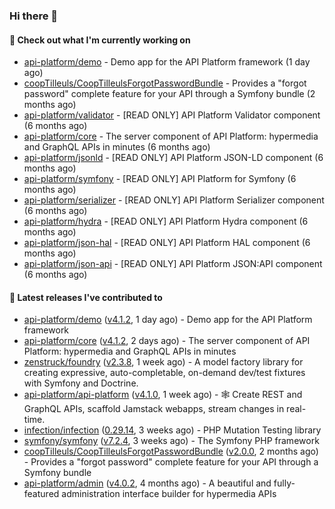### Hi there 👋

#### 👷 Check out what I'm currently working on

- [api-platform/demo](https://github.com/api-platform/demo) - Demo app for the API Platform framework (1 day ago)
- [coopTilleuls/CoopTilleulsForgotPasswordBundle](https://github.com/coopTilleuls/CoopTilleulsForgotPasswordBundle) - Provides a &#34;forgot password&#34; complete feature for your API through a Symfony bundle (2 months ago)
- [api-platform/validator](https://github.com/api-platform/validator) - [READ ONLY] API Platform Validator component (6 months ago)
- [api-platform/core](https://github.com/api-platform/core) - The server component of API Platform: hypermedia and GraphQL APIs in minutes (6 months ago)
- [api-platform/jsonld](https://github.com/api-platform/jsonld) - [READ ONLY] API Platform JSON-LD component (6 months ago)
- [api-platform/symfony](https://github.com/api-platform/symfony) - [READ ONLY] API Platform for Symfony (6 months ago)
- [api-platform/serializer](https://github.com/api-platform/serializer) - [READ ONLY] API Platform Serializer component (6 months ago)
- [api-platform/hydra](https://github.com/api-platform/hydra) - [READ ONLY] API Platform Hydra component (6 months ago)
- [api-platform/json-hal](https://github.com/api-platform/json-hal) - [READ ONLY] API Platform HAL component (6 months ago)
- [api-platform/json-api](https://github.com/api-platform/json-api) - [READ ONLY] API Platform JSON:API component (6 months ago)

#### 🔭 Latest releases I've contributed to

- [api-platform/demo](https://github.com/api-platform/demo) ([v4.1.2](https://github.com/api-platform/demo/releases/tag/v4.1.2), 1 day ago) - Demo app for the API Platform framework
- [api-platform/core](https://github.com/api-platform/core) ([v4.1.2](https://github.com/api-platform/core/releases/tag/v4.1.2), 2 days ago) - The server component of API Platform: hypermedia and GraphQL APIs in minutes
- [zenstruck/foundry](https://github.com/zenstruck/foundry) ([v2.3.8](https://github.com/zenstruck/foundry/releases/tag/v2.3.8), 1 week ago) - A model factory library for creating expressive, auto-completable, on-demand dev/test fixtures with Symfony and Doctrine.
- [api-platform/api-platform](https://github.com/api-platform/api-platform) ([v4.1.0](https://github.com/api-platform/api-platform/releases/tag/v4.1.0), 1 week ago) - 🕸️ Create REST and GraphQL APIs, scaffold Jamstack webapps, stream changes in real-time.
- [infection/infection](https://github.com/infection/infection) ([0.29.14](https://github.com/infection/infection/releases/tag/0.29.14), 3 weeks ago) - PHP Mutation Testing library
- [symfony/symfony](https://github.com/symfony/symfony) ([v7.2.4](https://github.com/symfony/symfony/releases/tag/v7.2.4), 3 weeks ago) - The Symfony PHP framework
- [coopTilleuls/CoopTilleulsForgotPasswordBundle](https://github.com/coopTilleuls/CoopTilleulsForgotPasswordBundle) ([v2.0.0](https://github.com/coopTilleuls/CoopTilleulsForgotPasswordBundle/releases/tag/v2.0.0), 2 months ago) - Provides a &#34;forgot password&#34; complete feature for your API through a Symfony bundle
- [api-platform/admin](https://github.com/api-platform/admin) ([v4.0.2](https://github.com/api-platform/admin/releases/tag/v4.0.2), 4 months ago) - A beautiful and fully-featured administration interface builder for hypermedia APIs

